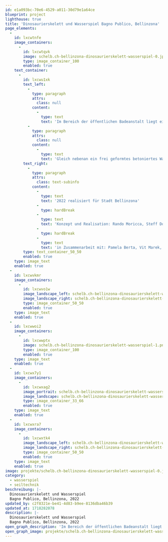 ```yaml
---
id: e1a093bc-70e6-4529-a011-30d79e1a64ce
blueprint: project
lighthouse: true
title: 'Dinosaurierskelett und Wasserspiel Bagno Publico, Bellinzona'
page_elements:
  -
    id: lxcwtnfe
    image_containers:
      -
        id: lxcwtqvk
        image: schelb.ch-bellinzona-dinosaurierskelett-wasserspiel-0.jpg
        type: image_container_100
        enabled: true
    text_container:
      -
        id: lxcwu1xk
        text_left:
          -
            type: paragraph
            attrs:
              class: null
            content:
              -
                type: text
                text: 'Im Bereich der öffentlichen Badeanstalt liegt ein, im Sand verbuddeltes, T-Rex Skelett. Es animiert die Kinder mit archäologischem Eifer, Fossilien freizulegen. Auch kleine Beute und sonstige Gegenstände sind in Dino`s Bauchgerippe zu finden. Natürlich alles aus Stein gemeisselt.'
          -
            type: paragraph
            attrs:
              class: null
            content:
              -
                type: text
                text: 'Gleich nebenan ein frei geformtes betoniertes Wasserspiel für das ultimative Sand-Matsch-Buddelerlebnis.'
        text_right:
          -
            type: paragraph
            attrs:
              class: text-subinfo
            content:
              -
                type: text
                text: '2022 realisiert für Stadt Bellinzona'
              -
                type: hardBreak
              -
                type: text
                text: 'Konzept und Realisation: Rando Moricca, Steff Dobler, atelier schelb+partner ag'
              -
                type: hardBreak
              -
                type: text
                text: 'in Zusammenarbeit mit: Pamela Berta, Vit Marek, Ronny Egger, Werkhof Bellinzona'
        type: text_container_50_50
        enabled: true
    type: image_text
    enabled: true
  -
    id: lxcwvkmr
    image_containers:
      -
        id: lxcwvo1w
        image_landscape_left: schelb.ch-bellinzona-dinosaurierskelett-wasserspiel-4.jpg
        image_landscape_right: schelb.ch-bellinzona-dinosaurierskelett-wasserspiel-5.jpg
        type: image_container_50_50
        enabled: true
    type: image_text
    enabled: true
  -
    id: lxcwwoi2
    image_containers:
      -
        id: lxcwwptx
        image: schelb.ch-bellinzona-dinosaurierskelett-wasserspiel-1.png
        type: image_container_100
        enabled: true
    type: image_text
    enabled: true
  -
    id: lxcwx7y1
    image_containers:
      -
        id: lxcwxag2
        image_portrait: schelb.ch-bellinzona-dinosaurierskelett-wasserspiel-3.jpg
        image_landscape: schelb.ch-bellinzona-dinosaurierskelett-wasserspiel-8.jpg
        type: image_container_33_66
        enabled: true
    type: image_text
    enabled: true
  -
    id: lxcwxra7
    image_containers:
      -
        id: lxcwxtk4
        image_landscape_left: schelb.ch-bellinzona-dinosaurierskelett-wasserspiel-6.jpg
        image_landscape_right: schelb.ch-bellinzona-dinosaurierskelett-wasserspiel-7.jpg
        type: image_container_50_50
        enabled: true
    type: image_text
    enabled: true
image: projekte/schelb.ch-bellinzona-dinosaurierskelett-wasserspiel-0.jpg
category:
  - wasserspiel
  - seiltechnik
beschreibung: |-
  Dinosaurierskelett und Wasserspiel
  Bagno Publico, Bellinzona, 2022
updated_by: c2f8321e-be41-4d83-b9ee-8136dba46b39
updated_at: 1718282078
description: |-
  Dinosaurierskelett und Wasserspiel
  Bagno Publico, Bellinzona, 2022
open_graph_description: 'Im Bereich der öffentlichen Badeanstalt liegt ein, im Sand verbuddeltes, T-Rex Skelett. Es animiert die Kinder mit archäologischem Eifer, Fossilien freizulegen. Auch kleine Beute und sonstige Gegenstände sind in Dino`s Bauchgerippe zu finden. Natürlich alles aus Stein gemeisselt. Gleich nebenan ein frei geformtes betoniertes Wasserspiel für das ultimative Sand-Matsch-Buddelerlebnis.'
open_graph_image: projekte/schelb.ch-bellinzona-dinosaurierskelett-wasserspiel-0.jpg
---
```

